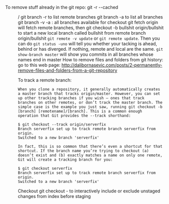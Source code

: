 To remove stuff already in the git repo: git -r --cached <dir>/<file>
git branch -r to list remote branches
git branch -a to list all branches
git branch -v -a : all branches available for checkout
git fetch origin will fetch remote branches, then git checkout -b bullshit origin/bullshit to start a new local branch called bullshit from remote branch origin/bullshit `git remote -v update` or `git remote update`.
Then you can do `git status -uno` will tell you whether your tacking
is ahead, behind or has diverged. If nothing, remote and local are the same.
`git show-branch master` will show you commits in all branches whose names end in master
How to remove files and folders from git history: go to this web page: http://dalibornasevic.com/posts/2-permanently-remove-files-and-folders-from-a-git-repository

To track a remote branch:

	When you clone a repository, it generally automatically creates a master branch that tracks origin/master. However, you can set up other tracking branches if you wish – ones that track branches on other remotes, or don’t track the master branch. The simple case is the example you just saw, running git checkout -b [branch] [remotename]/[branch]. This is a common enough operation that Git provides the --track shorthand:

	$ git checkout --track origin/serverfix
	Branch serverfix set up to track remote branch serverfix from origin.
	Switched to a new branch 'serverfix'

	In fact, this is so common that there’s even a shortcut for that shortcut. If the branch name you’re trying to checkout (a) doesn’t exist and (b) exactly matches a name on only one remote, Git will create a tracking branch for you:

	$ git checkout serverfix
	Branch serverfix set up to track remote branch serverfix from origin.
	Switched to a new branch 'serverfix'


Checkout git checkout - <FILE> to interactively include or exclude unstaged changes from index before staging
